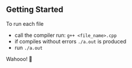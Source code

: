 ## Getting Started
To run each file 
* call the compiler run: `g++ <file_name>.cpp`
* if compiles without errors `./a.out` is produced
* run `./a.out`

Wahooo! 🌟
